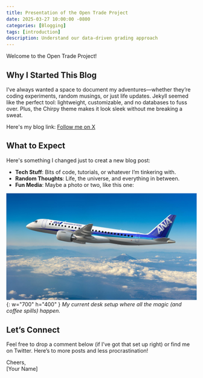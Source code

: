```yaml
---
title: Presentation of the Open Trade Project
date: 2025-03-27 10:00:00 -0800
categories: [Blogging]
tags: [introduction]
description: Understand our data-driven grading approach
---
```


Welcome to the Open Trade Project!

## Why I Started This Blog

I’ve always wanted a space to document my adventures—whether they’re coding experiments, random musings, or just life updates. Jekyll seemed like the perfect tool: lightweight, customizable, and no databases to fuss over. Plus, the Chirpy theme makes it look sleek without me breaking a sweat.

Here's my blog link: [Follow me on X](https://x.com/AndyHermanNFL)

## What to Expect

Here's something I changed just to creat a new blog post:

- **Tech Stuff**: Bits of code, tutorials, or whatever I’m tinkering with.
- **Random Thoughts**: Life, the universe, and everything in between.
- **Fun Media**: Maybe a photo or two, like this one:

![My Desk Setup](/assets/img/my-desk.jpg){: w="700" h="400" }
_My current desk setup where all the magic (and coffee spills) happen._

## Let’s Connect

Feel free to drop a comment below (if I’ve got that set up right) or find me on Twitter. Here’s to more posts and less procrastination!

Cheers,  
[Your Name]
